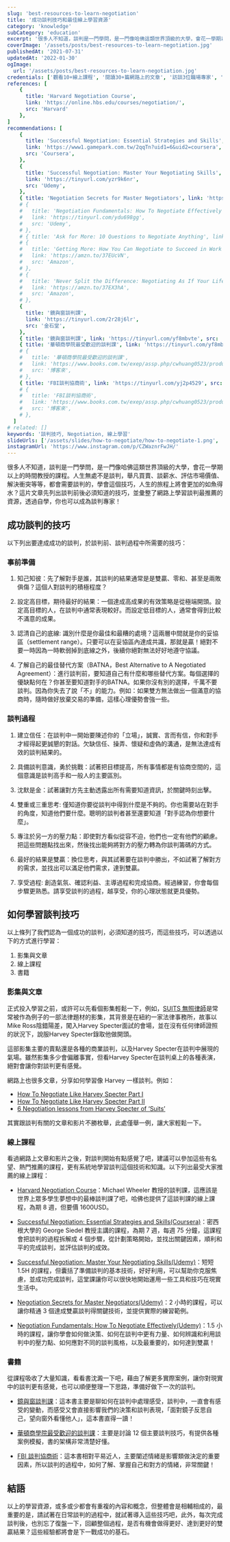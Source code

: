 ```yaml
---
slug: 'best-resources-to-learn-negotiation'
title: '成功談判技巧和最佳線上學習資源'
category: 'knowledge'
subCategory: 'education'
excerpt: '很多人不知道，談判是一門學問，是一門像哈佛這類世界頂級的大學，會花一學期以上的時間教授的課程。人生無處不是談判，舉凡買賣、談薪水、評估市場價值、解決衝突等等，都會需要談判的，學會這個技巧，人生的旅程上將會更加的如魚得水？這片文章先列出談判前後必須知道的技巧，並彙整了網路上學習談判最推薦的資源，透過自學，你也可以成為談判專家！'
coverImage: '/assets/posts/best-resources-to-learn-negotiation.jpg'
publishedAt: '2021-07-31'
updatedAt: '2022-01-30'
ogImage:
  url: '/assets/posts/best-resources-to-learn-negotiation.jpg'
credentials: ['觀看10+線上課程', '閱讀30+篇網路上的文章', '訪談3位職場專家', '閱讀5本相關書籍']
references: [
    {
      title: 'Harvard Negotiation Course',
      link: 'https://online.hbs.edu/courses/negotiation/',
      src: 'Harvard'
    },
]
recommendations: [
    {
      title: 'Successful Negotiation: Essential Strategies and Skills',
      link: 'https://www1.gamepark.com.tw/2qqTn?uid1=6&uid2=coursera',
      src: 'Coursera',
    },
    {
      title: 'Successful Negotiation: Master Your Negotiating Skills',
      link: 'https://tinyurl.com/yzr9k6nr',
      src: 'Udemy',
    },
    { title: 'Negotiation Secrets for Master Negotiators', link: 'https://tinyurl.com/ygl3k6q6', src: 'Udemy' },
    # {
    #   title: 'Negotiation Fundamentals: How To Negotiate Effectively',
    #   link: 'https://tinyurl.com/ydu698gg',
    #   src: 'Udemy',
    # },
    # { title: 'Ask for More: 10 Questions to Negotiate Anything', link: 'https://amzn.to/3g0SsLc', src: 'Amazon' },
    # {
    #   title: 'Getting More: How You Can Negotiate to Succeed in Work and Life',
    #   link: 'https://amzn.to/37EUcVN',
    #   src: 'Amazon',
    # },
    # {
    #   title: 'Never Split the Difference: Negotiating As If Your Life Depended On It',
    #   link: 'https://amzn.to/37EX3hA',
    #   src: 'Amazon',
    # },
    {
      title: '鏡與窗談判課',
      link: 'https://tinyurl.com/2r28j6lr',
      src: '金石堂',
    },
    { title: '鏡與窗談判課', link: 'https://tinyurl.com/yf8mbvte', src: '金石堂' },
    { title: '華頓商學院最受歡迎的談判課', link: 'https://tinyurl.com/yf8mbvte', src: '金石堂' },
    # {
    #   title: '華頓商學院最受歡迎的談判課',
    #   link: 'https://www.books.com.tw/exep/assp.php/cwhuang0523/products/0010773987?utm_source=cwhuang0523&utm_medium=ap-books&utm_content=recommend&utm_campaign=ap-202108',
    #   src: '博客來',
    # },
    { title: 'FBI談判協商術', link: 'https://tinyurl.com/yj2p4529', src: '金石堂' },
    # {
    #   title: 'FBI談判協商術',
    #   link: 'https://www.books.com.tw/exep/assp.php/cwhuang0523/products/0010725672?utm_source=cwhuang0523&utm_medium=ap-books&utm_content=recommend&utm_campaign=ap-202108',
    #   src: '博客來',
    # },
  ]
# related: []
keywords: '談判技巧, Negotiation, 線上學習'
slideUrls: ['/assets/slides/how-to-negotiate/how-to-negotiate-1.png', '/assets/slides/how-to-negotiate/how-to-negotiate-2.png', '/assets/slides/how-to-negotiate/how-to-negotiate-3.png', '/assets/slides/how-to-negotiate/how-to-negotiate-4.png', '/assets/slides/how-to-negotiate/how-to-negotiate-5.png', '/assets/slides/how-to-negotiate/how-to-negotiate-6.png', '/assets/slides/how-to-negotiate/how-to-negotiate-7.png', '/assets/slides/how-to-negotiate/how-to-negotiate-8.png']
instagramUrl: 'https://www.instagram.com/p/CZWaznrFwJH/'
---
```


很多人不知道，談判是一門學問，是一門像哈佛這類世界頂級的大學，會花一學期以上的時間教授的課程。人生無處不是談判，舉凡買賣、談薪水、評估市場價值、解決衝突等等，都會需要談判的，學會這個技巧，人生的旅程上將會更加的如魚得水？這片文章先列出談判前後必須知道的技巧，並彙整了網路上學習談判最推薦的資源，透過自學，你也可以成為談判專家！

## 成功談判的技巧

以下列出要達成成功的談判，於談判前、談判過程中所需要的技巧：

### 事前準備

1. 知己知彼：先了解對手是誰，其談判的結果通常是是雙贏、零和、甚至是兩敗俱傷？這個人對談判的積極程度？

2. 設定高目標，期待最好的結果：一個達成高成果的有效策略是從極端開頭。設定高目標的人，在談判中通常表現較好。而設定低目標的人，通常會得到比較不滿意的成果。

3. 認清自己的底線: 識別什麼是你最佳和最糟的處境？這兩層中間就是你的妥協區（settlement range）。只要可以在妥協區內達成共識，那就是贏！絕對不要一時因為一時軟弱掉到底線之外，後續你絕對無法好好地遵守協議。

4. 了解自己的最佳替代方案（BATNA，Best Alternative to A Negotiated Agreement）：進行談判前，要知道自己有什麼和哪些替代方案。每個選擇的優缺點何在？你甚至要知道對手的BATNA。如果你沒有別的選擇，千萬不要談判。因為你失去了說「不」的能力。例如：如果雙方無法做出一個滿意的協商時，隨時做好放棄交易的準備，這樣心理優勢會強一些。

### 談判過程

1. 建立信任：在談判中一開始要陳述你的「立場」，誠實、言而有信，你和對手才經得起更誠懇的對話。欠缺信任、操弄、懷疑和虛偽的溝通，是無法達成有效的談判結果的。

2. 具備談判意識，勇於挑戰：試著把目標提高，所有事情都是有協商空間的，這個意識是談判高手和一般人的主要區別。

3. 沈默是金：試著讓對方先主動透露出所有需要知道資訊，於關鍵時刻出擊。

4. 雙重或三重思考: 僅知道你要從談判中得到什麼是不夠的。你也需要站在對手的角度，知道他們要什麼。聰明的談判者甚至還要知道「對手認為你想要什麼」。

5. 專注於另一方的壓力點：即使對方看似從容不迫，他們也一定有他們的顧慮。把這些問題點找出來，然後找出能夠將對方的壓力轉為你談判籌碼的方式。

6. 最好的結果是雙贏：換位思考，與其試著要在談判中勝出，不如試著了解對方的需求，並找出可以滿足他們需求，達到雙贏。

7. 享受過程: 創造氣氛、確認利益、主導過程和完成協商。經過練習，你會每個步驟更熟悉。請享受談判的過程，越享受，你的心理狀態就更具優勢。

## 如何學習談判技巧

以上條列了我們認為一個成功的談判，必須知道的技巧，而這些技巧，可以透過以下的方式進行學習：

1. 影集與文章
2. 線上課程
3. 書籍

### 影集與文章

正式投入學習之前，或許可以先看個影集輕鬆一下，例如，[SUITS 無照律師](https://www.imdb.com/title/tt1632701/)是常常被作為例子的一部法律題材的影集，其背景是在紐約一家法律事務所，故事以Mike Ross陰錯陽差，闖入Harvey Specter面試的會場，並在沒有任何律師證照的狀況下，說服Harvey Specter錄取他做開頭。

這部影集主要的賣點還是各種的商業談判，以及Harvey Specter在談判中展現的氣場。雖然影集多少會偏離事實，但看Harvey Specter在談判桌上的各種表演，絕對會讓你對談判更有感覺。

網路上也很多文章，分享如何學習像 Harvey 一樣談判。例如：

- [How To Negotiate Like Harvey Specter Part I](https://www.linkedin.com/pulse/20140814142934-347559225-how-to-negotiate-like-harvey-specter/)
- [How To Negotiate Like Harvey Specter Part II](https://www.linkedin.com/pulse/20141204130253-347559225-how-to-negotiate-like-harvey-specter-part-ii/)
- [6 Negotiation lessons from Harvey Specter of ‘Suits’](https://www.scotwork.com.au/negotiation-blog/2018/6-negotiation-lessons-from-harvey-spectre-of-suits/)

其實跟談判有關的文章和影片不勝枚舉，此處僅舉一例，讓大家輕鬆一下。

### 線上課程

看過網路上文章和影片之後，對談判開始有點感覺了吧，建議可以參加這些有名望、熱門推薦的課程，更有系統地學習談判這個技術和知識。以下列出最受大家推薦的線上課程：

- [Harvard Negotiation Course](https://online.hbs.edu/courses/negotiation/)：Michael Wheeler 教授的談判課，這應該是世界上眾多學生夢想中的最棒談判課了吧，哈佛也提供了這談判課的線上課程，為期 8 週，但要價 1600USD。

- [Successful Negotiation: Essential Strategies and Skills(Coursera)](https://www1.gamepark.com.tw/2qqTn?uid1=6&uid2=coursera)：密西根大學的 George Siedel 教授主講的課程，為期 7 週，每週 75 分鐘，這課程會把談判的過程拆解成 4 個步驟，從計劃策略開始，並找出關鍵因素，順利和平的完成談判，並評估談判的成效。

- [Successful Negotiation: Master Your Negotiating Skills(Udemy)](https://tinyurl.com/yzr9k6nr "affiliate")：短短 1.5H 的課程，但囊括了準備談判的基本技術，好好利用，可以幫助你克服焦慮，並成功完成談判，這堂課讓你可以很快地開始運用一些工具和技巧在現實生活中。

- [Negotiation Secrets for Master Negotiators(Udemy)](https://tinyurl.com/ygl3k6q6 "affiliate")：2 小時的課程，可以讓你精通 3 個達成雙贏談判得關鍵技術，並提供實際的練習範例。

- [Negotiation Fundamentals: How To Negotiate Effectively(Udemy)](https://tinyurl.com/ydu698gg "affiliate")：1.5 小時的課程，讓你學會如何做決策、如何在談判中更有力量、如何辨識和利用談判中的壓力點、如何應對不同的談判風格，以及最重要的，如何達到雙贏！

### 書籍

從課程吸收了大量知識，看看書沈澱一下吧，藉由了解更多實際案例，讓你對現實中的談判更有感覺，也可以順便整理一下思路，準備好做下一次的談判。

- [鏡與窗談判課](https://www.books.com.tw/exep/assp.php/cwhuang0523/products/0010873973?sloc=main&utm_source=cwhuang0523&utm_medium=ap-books&utm_content=recommend&utm_campaign=ap-202108 "affiliate")：這本書主要是聊如何在談判中處理感受，談判中，一直會有感受的變動，而感受又會直接影響我們的決策和談判表現，「面對鏡子反思自己，望向窗外看懂他人」，這本書直得一讀！

- [華頓商學院最受歡迎的談判課](https://www.books.com.tw/exep/assp.php/cwhuang0523/products/0010773987?utm_source=cwhuang0523&utm_medium=ap-books&utm_content=recommend&utm_campaign=ap-202108 "affiliate")：主要是討論 12 個主要談判技巧，有提供各種案例模擬，書的架構非常清楚好懂。

- [FBI 談判協商術](https://www.books.com.tw/exep/assp.php/cwhuang0523/products/0010725672?utm_source=cwhuang0523&utm_medium=ap-books&utm_content=recommend&utm_campaign=ap-202108 "affiliate")：這本書相對平易近人，主要闡述情緒是影響類做決定的重要因素，所以談判的過程中，如何了解、掌握自己和對方的情緒，非常關鍵！

## 結語

以上的學習資源，或多或少都會有重複的內容和概念，但整體會是相輔相成的，最重要的是，請試著在日常談判的過程中，就試著導入這些技巧吧，此外，每次完成談判後，也別忘了復盤一下，回顧整個過程，是否有機會做得更好、達到更好的雙贏結果？這些經驗都將會是下一戰成功的基石。
